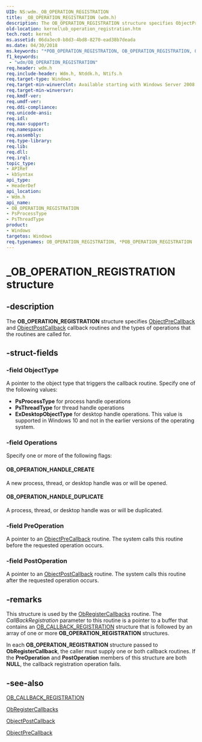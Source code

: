 ```yaml
---
UID: NS:wdm._OB_OPERATION_REGISTRATION
title: _OB_OPERATION_REGISTRATION (wdm.h)
description: The OB_OPERATION_REGISTRATION structure specifies ObjectPreCallback and ObjectPostCallback callback routines and the types of operations that the routines are called for.
old-location: kernel\ob_operation_registration.htm
tech.root: kernel
ms.assetid: 06da3ec0-b8d3-4bd8-8270-ead38b7deada
ms.date: 04/30/2018
ms.keywords: "*POB_OPERATION_REGISTRATION, OB_OPERATION_REGISTRATION, OB_OPERATION_REGISTRATION structure [Kernel-Mode Driver Architecture], POB_OPERATION_REGISTRATION, POB_OPERATION_REGISTRATION structure pointer [Kernel-Mode Driver Architecture], PsProcessType, PsThreadType, _OB_OPERATION_REGISTRATION, kernel.ob_operation_registration, kstruct_c_257b9aaa-a8cc-49b2-b51e-16fcf5eb8084.xml, wdm/OB_OPERATION_REGISTRATION, wdm/POB_OPERATION_REGISTRATION"
f1_keywords:
 - "wdm/OB_OPERATION_REGISTRATION"
req.header: wdm.h
req.include-header: Wdm.h, Ntddk.h, Ntifs.h
req.target-type: Windows
req.target-min-winverclnt: Available starting with Windows Server 2008.
req.target-min-winversvr: 
req.kmdf-ver: 
req.umdf-ver: 
req.ddi-compliance: 
req.unicode-ansi: 
req.idl: 
req.max-support: 
req.namespace: 
req.assembly: 
req.type-library: 
req.lib: 
req.dll: 
req.irql: 
topic_type:
- APIRef
- kbSyntax
api_type:
- HeaderDef
api_location:
- Wdm.h
api_name:
- OB_OPERATION_REGISTRATION
- PsProcessType
- PsThreadType
product:
- Windows
targetos: Windows
req.typenames: OB_OPERATION_REGISTRATION, *POB_OPERATION_REGISTRATION
---
```


# _OB_OPERATION_REGISTRATION structure


## -description


The <b>OB_OPERATION_REGISTRATION</b> structure specifies <a href="https://docs.microsoft.com/windows-hardware/drivers/ddi/wdm/nc-wdm-pob_pre_operation_callback">ObjectPreCallback</a> and <a href="https://docs.microsoft.com/windows-hardware/drivers/ddi/wdm/nc-wdm-pob_post_operation_callback">ObjectPostCallback</a> callback routines and the types of operations that the routines are called for. 


## -struct-fields




### -field ObjectType

A pointer to the object type that triggers the callback routine. Specify one of the following values:

<ul>
<li><b>PsProcessType</b> for process handle operations</li>
<li><b>PsThreadType</b> for thread handle operations</li>
<li><b>ExDesktopObjectType</b> for desktop handle operations. This value is supported in Windows 10 and not in the earlier versions of the operating system.</li>
</ul>

### -field Operations

Specify one or more of the following flags:





#### OB_OPERATION_HANDLE_CREATE

A new process, thread, or desktop handle was or will be opened.



#### OB_OPERATION_HANDLE_DUPLICATE

A process, thread, or desktop handle was or will be duplicated.


### -field PreOperation

A pointer to an <a href="https://docs.microsoft.com/windows-hardware/drivers/ddi/wdm/nc-wdm-pob_pre_operation_callback">ObjectPreCallback</a> routine. The system calls this routine before the requested operation occurs.


### -field PostOperation

A pointer to an <a href="https://docs.microsoft.com/windows-hardware/drivers/ddi/wdm/nc-wdm-pob_post_operation_callback">ObjectPostCallback</a> routine. The system calls this routine after the requested operation occurs.


## -remarks



This structure is used by the <a href="https://docs.microsoft.com/windows-hardware/drivers/ddi/wdm/nf-wdm-obregistercallbacks">ObRegisterCallbacks</a> routine. The <i>CallBackRegistration</i> parameter to this routine is a pointer to a buffer that contains an <a href="https://docs.microsoft.com/windows-hardware/drivers/ddi/wdm/ns-wdm-_ob_callback_registration">OB_CALLBACK_REGISTRATION</a> structure that is followed by an array of one or more <b>OB_OPERATION_REGISTRATION</b> structures.

In each <b>OB_OPERATION_REGISTRATION</b> structure passed to <b>ObRegisterCallback</b>, the caller must supply one or both callback routines. If the <b>PreOperation</b> and <b>PostOperation</b> members of this structure are both <b>NULL</b>, the callback registration operation fails.




## -see-also




<a href="https://docs.microsoft.com/windows-hardware/drivers/ddi/wdm/ns-wdm-_ob_callback_registration">OB_CALLBACK_REGISTRATION</a>



<a href="https://docs.microsoft.com/windows-hardware/drivers/ddi/wdm/nf-wdm-obregistercallbacks">ObRegisterCallbacks</a>



<a href="https://docs.microsoft.com/windows-hardware/drivers/ddi/wdm/nc-wdm-pob_post_operation_callback">ObjectPostCallback</a>



<a href="https://docs.microsoft.com/windows-hardware/drivers/ddi/wdm/nc-wdm-pob_pre_operation_callback">ObjectPreCallback</a>
 

 

